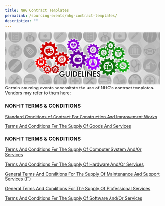 ```yaml
---
title: NHG Contract Templates
permalink: /sourcing-events/nhg-contract-templates/
description: ""
---
```


![](/images/alps_sourcing_events_process_guidelines_1920x640.png)
Certain sourcing events necessitate the use of NHG's contract templates. Vendors may refer to them here:

### NON-IT TERMS & CONDITIONS

[Standard Conditions of Contract For Construction And Improvement Works](/files/CONTRACT%20DIRECTORY/NHG%20TEMPLATES/nhg_scc_1_12102022_v_1_6_construction_and_improvement_works.pdf)

[Terms And Conditions For The Supply Of Goods And Services](/files/CONTRACT%20DIRECTORY/NHG%20TEMPLATES/nhg_scc_3_16092022_v_1_9_goods_and_services.pdf)

### NON-IT TERMS & CONDITIONS

[Terms And Conditions For The Supply Of Computer System And/Or Services](/files/CONTRACT%20DIRECTORY/NHG%20TEMPLATES/nhg_scc_6_itrfp_system_acquisition.pdf)

[Terms And Conditions For The Supply Of Hardware And/Or Services](/files/CONTRACT%20DIRECTORY/NHG%20TEMPLATES/nhg_scc_6_itrfp_hardware_acquisition.pdf)

[General Terms And Conditions For The Supply Of Maintenance And Support Services (IT)](/files/CONTRACT%20DIRECTORY/NHG%20TEMPLATES/nhg_scc_6_itrfp_maintenance_services.pdf)

[General Terms And Conditions For The Supply Of Professional Services](/files/CONTRACT%20DIRECTORY/NHG%20TEMPLATES/nhg_scc_6_itrfp_professional_services.pdf)

[Terms And Conditions For The Supply Of Software And/Or Services](/files/CONTRACT%20DIRECTORY/NHG%20TEMPLATES/nhg_scc_6_itrfp_software_acquisition.pdf)